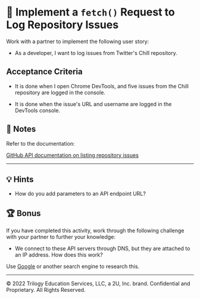 # 📖 Implement a `fetch()` Request to Log Repository Issues

Work with a partner to implement the following user story:

* As a developer, I want to log issues from Twitter's Chill repository.

## Acceptance Criteria

* It is done when I open Chrome DevTools, and five issues from the Chill repository are logged in the console.

* It is done when the issue's URL and username are logged in the DevTools console.

## 📝 Notes

Refer to the documentation:

[GitHub API documentation on listing repository issues](https://docs.github.com/en/rest/reference/issues#list-repository-issues)

---

## 💡 Hints

* How do you add parameters to an API endpoint URL?

## 🏆 Bonus

If you have completed this activity, work through the following challenge with your partner to further your knowledge:

* We connect to these API servers through DNS, but they are attached to an IP address. How does this work?

Use [Google](https://www.google.com) or another search engine to research this.

---
© 2022 Trilogy Education Services, LLC, a 2U, Inc. brand. Confidential and Proprietary. All Rights Reserved.
